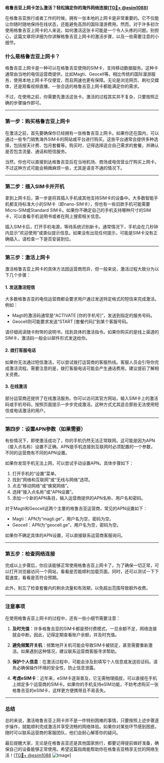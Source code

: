 **格鲁吉亚上网卡怎么激活？轻松搞定你的海外网络连接[[TG💪+ @esim1088](https://t.me/s/esim1088)]**

在格鲁吉亚旅行或者工作的时候，拥有一张本地的上网卡是非常重要的。它不仅能让你随时随地保持在线状态，还能避免高昂的国际漫游费用。然而，对于许多初次使用格鲁吉亚上网卡的人来说，如何激活这张卡可能是一个令人头疼的问题。别担心，这篇文章将详细为你讲解格鲁吉亚上网卡的激活步骤，以及一些需要注意的小细节。

### 什么是格鲁吉亚上网卡？

格鲁吉亚上网卡是一种可以在格鲁吉亚使用的SIM卡，支持移动数据服务。这种卡通常由当地的电信运营商提供，比如Magti、Geocell等。相比传统的国际漫游服务，使用本地上网卡不仅便宜，而且网速也更有保障。无论是浏览网页、刷社交媒体，还是观看视频直播，一张合适的格鲁吉亚上网卡都能满足你的需求。

不过，在使用之前，你需要先激活这张卡。激活的过程其实并不复杂，只要按照正确的步骤操作即可。

---

### 第一步：购买格鲁吉亚上网卡

在激活之前，首先要确保你已经拥有一张格鲁吉亚上网卡。如果你还在国内，可以通过一些专门销售海外SIM卡的网站或平台进行购买。这些平台通常会提供多种选择，包括按天计费、包月套餐等。购买时，记得选择适合自己需求的套餐，并确认是否包含流量、通话和短信服务。

当然，你也可以直接到达格鲁吉亚后在当地机场、商场或电信营业厅购买上网卡。不过这种方式可能会稍微麻烦一些，尤其是语言不通的情况下。

---

### 第二步：插入SIM卡并开机

拿到上网卡后，第一步是将其插入手机或其他支持SIM卡的设备中。大多数智能手机都支持标准大小的SIM卡（即nano-SIM卡），但也有一些旧款手机可能需要Micro-SIM或Standard SIM卡。如果你不确定自己的手机支持哪种尺寸的SIM卡，可以查看手机说明书或者在网上搜索相关信息。

插入SIM卡后，打开手机电源，等待系统识别新卡。通常情况下，手机会在几秒钟内显示“欢迎使用”或类似提示信息。如果没有出现任何提示，可能是SIM卡没有正确插入，请检查一下是否安装到位。

---

### 第三步：激活上网卡

激活格鲁吉亚上网卡的具体方法因运营商而异，但一般来说，激活过程大致分为以下几个步骤：

#### 1. **发送激活短信**
   大多数格鲁吉亚的电信运营商都会要求用户通过发送特定格式的短信来完成激活。例如：
   - Magti的激活码通常是“ACTIVATE [你的手机号]”，发送到指定的服务号码。
   - Geocell则可能要求发送“START [套餐代码]”到某个客服号码。

   请仔细阅读随卡附带的说明书，找到具体的激活指令。如果你购买的是线上渠道的SIM卡，激活码一般会以邮件形式发送给你。

#### 2. **拨打客服电话**
   如果你无法通过短信激活，可以尝试拨打运营商的客服热线。客服人员会引导你完成激活流程。需要注意的是，拨打客服电话可能会产生通话费用，建议提前了解相关资费。

#### 3. **在线激活**
   部分运营商还提供了在线激活服务。你可以访问其官方网站，输入SIM卡上的激活码或手机号码，按照页面提示一步步完成激活。这种方式尤其适合那些无法使用短信或电话激活的用户。

---

### 第四步：设置APN参数（如果需要）

有些情况下，即使激活成功了，你的手机仍然无法正常联网。这可能是因为APN（接入点名称）设置不正确。APN是手机连接到互联网时必须配置的一个参数，不同的运营商有不同的APN设置。

如果你发现手机无法上网，可以尝试手动设置APN。具体步骤如下：
1. 打开手机的“设置”菜单。
2. 找到“网络和互联网”或“无线与网络”选项。
3. 点击“移动网络”或“蜂窝网络”。
4. 选择“接入点名称”或“APN设置”。
5. 添加一个新的APN条目，输入运营商提供的APN名称、用户名和密码。

对于Magti和Geocell这两个主要的格鲁吉亚运营商，常见的APN设置如下：
- Magti：APN为“magti.ge”，用户名为空，密码为空。
- Geocell：APN为“geocell.ge”，用户名为空，密码为空。

如果你不确定具体的APN设置，可以直接联系运营商客服询问。

---

### 第五步：检查网络连接

完成以上步骤后，你应该能够正常使用格鲁吉亚上网卡了。为了确保一切正常，可以打开浏览器访问一个网站，看看是否能顺利加载页面。同时，还可以测试一下下载速度，看看是否符合预期。

此外，别忘了检查套餐内的剩余流量和有效期，以免超出范围导致额外收费。

---

### 注意事项

在使用格鲁吉亚上网卡的过程中，还有一些小细节需要注意：
1. **及时充值**：许多格鲁吉亚的SIM卡都是预付费模式，一旦余额不足，网络连接就会中断。因此，记得定期查看账户余额，并及时充值。
   
2. **避免频繁开关机**：频繁地开关机可能会导致SIM卡被锁定，甚至需要重新激活。如果遇到这种情况，建议联系运营商客服寻求帮助。

3. **保护个人信息**：在激活过程中，可能会涉及到填写个人信息或发送验证码。请务必确保操作环境的安全性，防止信息泄露。

4. **考虑eSIM卡**：近年来，eSIM卡逐渐普及，它无需物理插拔，可以直接在手机上绑定多个运营商的SIM卡。如果你的手机支持eSIM功能，不妨考虑购买一张格鲁吉亚的eSIM卡，这样更方便携带且不易丢失。

---

### 总结

总的来说，激活格鲁吉亚上网卡并不是一件特别困难的事情，只要按照上述步骤逐步操作，就能顺利完成激活并享受流畅的网络体验。如果你对某些环节感到困惑，随时可以联系运营商的客服团队，他们会耐心解答你的疑问。

最后提醒大家，无论是在格鲁吉亚还是其他国家旅行，都要记得提前做好准备，确保自己的设备能够正常使用。希望这篇指南能帮助你在格鲁吉亚畅享无忧的网络生活！[[TG💪+ @esim1088](https://t.me/s/esim1088) ![Image](https://i.postimg.cc/4NQfJmqS/Snipaste-2025-05-13-00-14-12.png)]